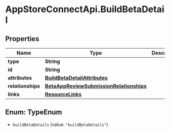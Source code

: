 # AppStoreConnectApi.BuildBetaDetail

## Properties

Name | Type | Description | Notes
------------ | ------------- | ------------- | -------------
**type** | **String** |  | 
**id** | **String** |  | 
**attributes** | [**BuildBetaDetailAttributes**](BuildBetaDetailAttributes.md) |  | [optional] 
**relationships** | [**BetaAppReviewSubmissionRelationships**](BetaAppReviewSubmissionRelationships.md) |  | [optional] 
**links** | [**ResourceLinks**](ResourceLinks.md) |  | [optional] 



## Enum: TypeEnum


* `buildBetaDetails` (value: `"buildBetaDetails"`)





